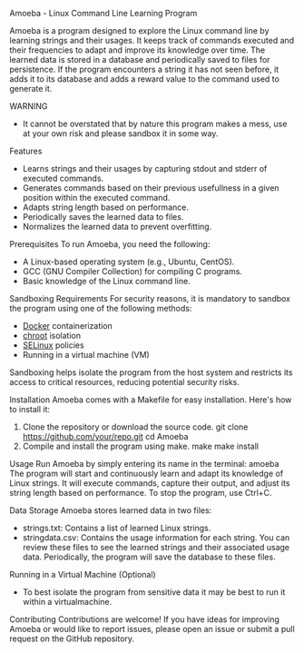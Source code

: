 Amoeba - Linux Command Line Learning Program

Amoeba is a program designed to explore the Linux command line by learning strings and their usages. It keeps track of commands executed and their frequencies to adapt and improve its knowledge over time. The learned data is stored in a database and periodically saved to files for persistence. If the program encounters a string it has not seen before, it adds it to its database and adds a reward value to the command used to generate it.

WARNING
- It cannot be overstated that by nature this program makes a mess, use at your own risk and please sandbox it in some way.

Features
- Learns strings and their usages by capturing stdout and stderr of executed commands.
- Generates commands based on their previous usefullness in a given position within the executed command.
- Adapts string length based on performance.
- Periodically saves the learned data to files.
- Normalizes the learned data to prevent overfitting.

Prerequisites
To run Amoeba, you need the following:
- A Linux-based operating system (e.g., Ubuntu, CentOS).
- GCC (GNU Compiler Collection) for compiling C programs.
- Basic knowledge of the Linux command line.

Sandboxing Requirements
For security reasons, it is mandatory to sandbox the program using one of the following methods:
- [Docker](https://www.docker.com/) containerization
- [chroot](https://man7.org/linux/man-pages/man2/chroot.2.html) isolation
- [SELinux](https://selinuxproject.org/) policies
- Running in a virtual machine (VM)

Sandboxing helps isolate the program from the host system and restricts its access to critical resources, reducing potential security risks.

Installation
Amoeba comes with a Makefile for easy installation. Here's how to install it:
1. Clone the repository or download the source code.
   git clone https://github.com/your/repo.git
   cd Amoeba
2. Compile and install the program using make.
   make
   make install

Usage
Run Amoeba by simply entering its name in the terminal:
amoeba
The program will start and continuously learn and adapt its knowledge of Linux strings. It will execute commands, capture their output, and adjust its string length based on performance. To stop the program, use Ctrl+C.

Data Storage
Amoeba stores learned data in two files:
- strings.txt: Contains a list of learned Linux strings.
- stringdata.csv: Contains the usage information for each string.
You can review these files to see the learned strings and their associated usage data. Periodically, the program will save the database to these files.

Running in a Virtual Machine (Optional)
- To best isolate the program from sensitive data it may be best to run it within a virtualmachine.

Contributing
Contributions are welcome! If you have ideas for improving Amoeba or would like to report issues, please open an issue or submit a pull request on the GitHub repository.

